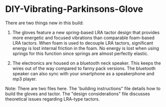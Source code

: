 # DIY-Vibrating-Parkinsons-Glove
There are two things new in this build: 

1.  The gloves feature a new spring-based LRA tactor design that provides more energetic and focused vibrations than comparable foam-based LRA tactors.   When foam is used to decouple LRA tactors, significant energy is lost internal friction in the foam.  No energy is lost when using springs for this function since springs are almost perfectly elastic.  

2.  The electronics are housed on a bluetooth neck speaker.  This keeps the wires out of the way compared to fanny pack versions.  The bluetooth speaker can also sync with your smartphone as a speakerphone and mp3 player.

Note:  There are two files here.  The 'building instructions" file details how to build the gloves and tactor.  The "design considerations" file discusses theoretical issues regarding LRA-type tactors.
